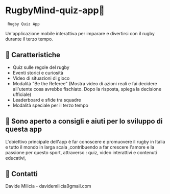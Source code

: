 # RugbyMind-quiz-app🏉
     Rugby Quiz App 

 Un'applicazione mobile interattiva per imparare e divertirsi con il rugby durante il terzo tempo.

## 📱 Caratteristiche

- Quiz sulle regole del rugby
- Eventi storici e curiosità
- Video di situazioni di gioco
- Modalità "Be the Referee" (Mostra video di azioni reali e fai decidere all'utente cosa avrebbe fischiato. Dopo la risposta, spiega la decisione ufficiale)
- Leaderboard e sfide tra squadre
- Modalità speciale per il terzo tempo



## 🤝 Sono aperto a consigli e aiuti per lo sviluppo di questa app
L'obiettivo principale dell'app è far conoscere e promuovere il rugby in Italia e tutto il mondo in larga scala ,contribuendo a far crescere l'amore e la passione per questo sport, attraverso : quiz, video interattivi e contenuti educativi,



## 📧 Contatti
Davide Milicia - davidemilicia9gmail.com


